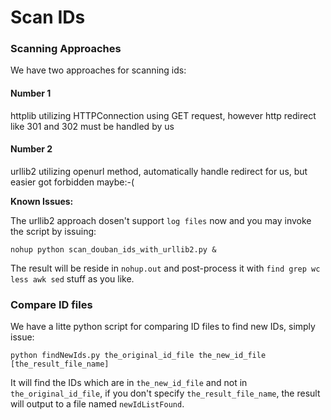 Scan IDs
========

### Scanning Approaches
We have two approaches for scanning ids:

#### Number 1
httplib utilizing HTTPConnection using GET request, however http redirect like 301 and 302 must be handled by us

#### Number 2
urllib2 utilizing openurl method, automatically handle redirect for us, but easier got forbidden maybe:-(

**Known Issues:**

The urllib2 approach dosen't support `log files` now and you may invoke the script by issuing:

    nohup python scan_douban_ids_with_urllib2.py &

The result will be reside in `nohup.out` and post-process it with `find grep wc less awk sed` stuff as you like.

### Compare ID files
We have a litte python script for comparing ID files to find new IDs, simply issue:
    
    python findNewIds.py the_original_id_file the_new_id_file [the_result_file_name]

It will find the IDs which are in `the_new_id_file` and not in `the_original_id_file`, if you don't specify `the_result_file_name`, the result will output to a file named `newIdListFound`.
